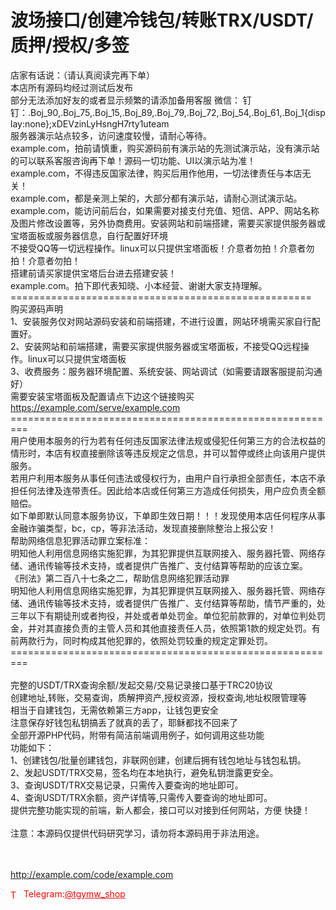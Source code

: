 # 波场接口/创建冷钱包/转账TRX/USDT/质押/授权/多签

店家有话说：（请认真阅读完再下单）<br>本店所有源码均经过测试后发布<br>部分无法添加好友的或者显示频繁的请添加备用客服 微信： 钉钉：.Boj_90,.Boj_75,.Boj_15,.Boj_89,.Boj_79,.Boj_72,.Boj_54,.Boj_61,.Boj_1{display:none};xDEVzinLyHsngH7rty1uteam<br>服务器演示站点较多，访问速度较慢，请耐心等待。<br>example.com，拍前请慎重，购买源码前有演示站的先测试演示站，没有演示站的可以联系客服咨询再下单！源码一切功能、UI以演示站为准！<br>example.com，不得违反国家法律，购买后用作他用，一切法律责任与本店无关！<br>example.com，都是亲测上架的，大部分都有演示站，请耐心测试演示站。<br>example.com，能访问前后台，如果需要对接支付充值、短信、APP、网站名称及图片修改设置等，另外协商费用。安装网站和前端搭建，需要买家提供服务器或宝塔面板或服务器信息，自行配置好环境<br>不接受QQ等一切远程操作。linux可以只提供宝塔面板！介意者勿拍！介意者勿拍！介意者勿拍！<br>搭建前请买家提供宝塔后台进去搭建安装！<br>example.com。拍下即代表知晓、小本经营、谢谢大家支持理解。<br>====================================================<br>购买源码声明<br>1、安装服务仅对网站源码安装和前端搭建，不进行设置，网站环境需买家自行配置好。<br>2、安装网站和前端搭建，需要买家提供服务器或宝塔面板，不接受QQ远程操作。linux可以只提供宝塔面板<br>3、收费服务：服务器环境配置、系统安装、网站调试（如需要请跟客服提前沟通好）<br>需要安装宝塔面板及配置请点下边这个链接购买<br>https://example.com/serve/example.com<br>=========================================================<br>用户使用本服务的行为若有任何违反国家法律法规或侵犯任何第三方的合法权益的情形时，本店有权直接删除该等违反规定之信息，并可以暂停或终止向该用户提供服务。<br>若用户利用本服务从事任何违法或侵权行为，由用户自行承担全部责任，本店不承担任何法律及连带责任。因此给本店或任何第三方造成任何损失，用户应负责全额赔偿。<br>如下单即默认同意本服务协议，下单即生效日期！！！发现使用本店任何程序从事金融诈骗类型，bc，cp，等非法活动，发现直接删除整治上报公安！<br>帮助网络信息犯罪活动罪立案标准：<br>明知他人利用信息网络实施犯罪，为其犯罪提供互联网接入、服务器托管、网络存储、通讯传输等技术支持，或者提供广告推广、支付结算等帮助的应该立案。<br>《刑法》第二百八十七条之二，帮助信息网络犯罪活动罪<br>明知他人利用信息网络实施犯罪，为其犯罪提供互联网接入、服务器托管、网络存储、通讯传输等技术支持，或者提供广告推广、支付结算等帮助，情节严重的，处三年以下有期徒刑或者拘役，并处或者单处罚金。单位犯前款罪的，对单位判处罚金，并对其直接负责的主管人员和其他直接责任人员，依照第1款的规定处罚。有前两款行为，同时构成其他犯罪的，依照处罚较重的规定定罪处罚。<br>=========================================================<br><br>完整的USDT/TRX查询余额/发起交易/交易记录接口基于TRC20协议<br>创建地址,转账，交易查询，质解押资产,授权资源，授权查询,地址权限管理等<br>相当于自建钱包，无需依赖第三方app，让钱包更安全<br>注意保存好钱包私钥搞丢了就真的丢了，耶稣都找不回来了<br>全部开源PHP代码，附带有简洁前端调用例子，如何调用这些功能<br>功能如下：<br>1、创建钱包/批量创建钱包，非联网创建，创建后拥有钱包地址与钱包私钥。<br>2、发起USDT/TRX交易，签名均在本地执行，避免私钥泄露更安全。<br>3、查询USDT/TRX交易记录，只需传入要查询的地址即可。<br>4、查询USDT/TRX余额，资产详情等,只需传入要查询的地址即可。<br>提供完整功能实现的前端，新人都会，接口可以对接到任何网站，方便 快捷！<br><br>注意：本源码仅提供代码研究学习，请勿将本源码用于非法用途。<br><br><br>

http://example.com/code/example.com







<p style="color: red;"><img src="https://cdn-icons-png.flaticon.com/512/2111/2111646.png" alt="Telegram Icon" style="width: 16px; vertical-align: middle; margin-right: 5px;">Telegram:<a href="https://t.me/tgymw_shop" style="color: red;">@tgymw_shop</a></p>
